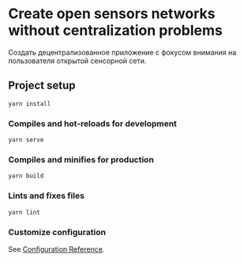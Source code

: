 # Create open sensors networks without centralization problems

Создать децентрализованное приложение с фокусом внимания на пользователя открытой сенсорной сети.

## Project setup

```
yarn install
```

### Compiles and hot-reloads for development

```
yarn serve
```

### Compiles and minifies for production

```
yarn build
```

### Lints and fixes files

```
yarn lint
```

### Customize configuration

See [Configuration Reference](https://cli.vuejs.org/config/).
